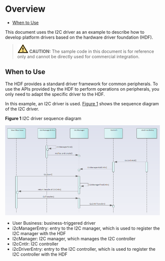 # Overview<a name="EN-US_TOPIC_0000001157064271"></a>

-   [When to Use](#section191543223549)

This document uses the I2C driver as an example to describe how to develop platform drivers based on the hardware driver foundation \(HDF\).

>![](public_sys-resources/icon-caution.gif) **CAUTION:** 
>The sample code in this document is for reference only and cannot be directly used for commercial integration.

## When to Use<a name="section191543223549"></a>

The HDF provides a standard driver framework for common peripherals. To use the APIs provided by the HDF to perform operations on peripherals, you only need to adapt the specific driver to the HDF.

In this example, an I2C driver is used.  [Figure 1](#fig148041484161)  shows the sequence diagram of the I2C driver.

**Figure  1**  I2C driver sequence diagram<a name="fig148041484161"></a>  


![](figures/en-us_image_0000001161922745.png)

-   User Business: business-triggered driver
-   i2cManagerEntry: entry to the I2C manager, which is used to register the I2C manager with the HDF
-   I2cManager: I2C manager, which manages the I2C controller
-   I2cCntlr: I2C controller
-   i2cDriverEntry: entry to the I2C controller, which is used to register the I2C controller with the HDF

